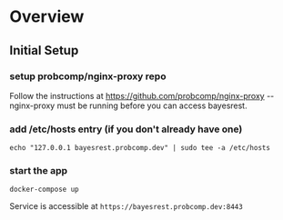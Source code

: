# Overview

## Initial Setup

### setup probcomp/nginx-proxy repo

Follow the instructions at https://github.com/probcomp/nginx-proxy -- nginx-proxy must be running before you can access bayesrest.

### add /etc/hosts entry (if you don't already have one)
```
echo "127.0.0.1 bayesrest.probcomp.dev" | sudo tee -a /etc/hosts
```

### start the app
```
docker-compose up
```

Service is accessible at `https://bayesrest.probcomp.dev:8443`
